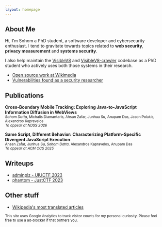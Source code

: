 ```yaml
---
layout: homepage
---
```


## About Me

Hi, I'm Sohom a PhD student, a software developer and cybersecurity enthusiast. I tend to gravitate towards topics related to **web security**, **privacy measurement** and **systems security**.

I also help maintain the [VisibleV8](https://github.com/wspr-ncsu/visiblev8) and [VisibleV8-crawler](https://github.com/wspr-ncsu/visiblev8-crawler) codebase as a PhD student who actively uses both those systems in their research.

- [Open source work at Wikimedia](./open-source)
- [Vulnerabilities found as a security researcher](./vulns)

## Publications

**Cross-Boundary Mobile Tracking: Exploring Java-to-JavaScript Information Diffusion in WebViews**<br>
<small>*Sohom Datta*, Michalis Diamantaris, Ahsan Zafar, Junhua Su, Anupam Das, Jason Polakis, Alexandros Kapravelos</small><br>
<small>*To appear at NDSS 2026*</small>

**Same Script, Different Behavior: Characterizing Platform-Specific Divergent JavaScript Execution**<br>
<small>Ahsan Zafar, Junhua Su, *Sohom Datta*, Alexandros Kapravelos, Anupam Das</small><br>
<small>*To appear at ACM CCS 2025*</small>

<!--
* (During undergraduate studies) Shetty, Nisha P.; Muniyal, Balachandra; Dokania, Akshat; **Datta, Sohom**; Gandluri, Manas Subramanyam; Maben, Leander Melroy; Priyanshu, Aman (2023-09-28). ["Guarding Your Social Circle: Strategies to Protect Key Connections and Edge Importance"](https://www.hindawi.com/journals/scn/2023/2548962/). *Security and Communication Networks*. **2023**: e2548962. [doi](https://en.wikipedia.org/wiki/Doi_(identifier) "Doi (identifier)"):[10.1155/2023/2548962](https://doi.org/10.1155%2F2023%2F2548962). [ISSN](https://en.wikipedia.org/wiki/ISSN_(identifier) "ISSN (identifier)") [1939-0114](https://www.worldcat.org/issn/1939-0114) -->


## Writeups

* [adminplz - UIUCTF 2023](./writeups/adminplz)
* [phantom - JustCTF 2023](./writeups/phantom)

## Other stuff
* [Wikipedia's most translated articles](./most-translated-articles-on-wikipedia/pretty.html)

<small>This site uses Google Analytics to track visitor counts for my personal curiosity. Please feel free to use a ad-blocker if that bothers you.</small>